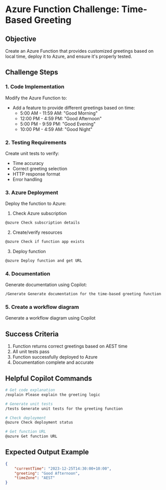 # Azure Function Challenge: Time-Based Greeting

## Objective
Create an Azure Function that provides customized greetings based on local time, deploy it to Azure, and ensure it's properly tested.

## Challenge Steps

### 1. Code Implementation
Modify the Azure Function to:
- Add a feature to provide different greetings based on time:
  - 5:00 AM - 11:59 AM: "Good Morning"
  - 12:00 PM - 4:59 PM: "Good Afternoon"
  - 5:00 PM - 9:59 PM: "Good Evening"
  - 10:00 PM - 4:59 AM: "Good Night"

### 2. Testing Requirements
Create unit tests to verify:
- Time accuracy
- Correct greeting selection
- HTTP response format
- Error handling

### 3. Azure Deployment
Deploy the function to Azure:
1. Check Azure subscription
```bash
@azure Check subscription details
```

2. Create/verify resources
```bash
@azure Check if function app exists
```

3. Deploy function
```bash
@azure Deploy function and get URL
```

### 4. Documentation
Generate documentation using Copilot:
```bash
/Generate Generate documentation for the time-based greeting function
```
### 5. Create a workflow diagram
Generate a workflow diagram using Copilot

## Success Criteria
1. Function returns correct greetings based on AEST time
2. All unit tests pass
3. Function successfully deployed to Azure
4. Documentation complete and accurate

## Helpful Copilot Commands
```bash
# Get code explanation
/explain Please explain the greeting logic

# Generate unit tests
/tests Generate unit tests for the greeting function

# Check deployment
@azure Check deployment status

# Get function URL
@azure Get function URL
```

## Expected Output Example
```json
{
    "currentTime": "2023-12-25T14:30:00+10:00",
    "greeting": "Good Afternoon",
    "timeZone": "AEST"
}
```

